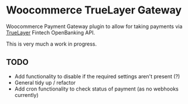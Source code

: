 # Woocommerce TrueLayer Gateway

Woocommerce Payment Gateway plugin to allow for taking payments via [TrueLayer](https://truelayer.com/) Fintech OpenBanking API.

This is very much a work in progress.

## TODO

*   Add functionality to disable if the required settings aren't present (?)
*   General tidy up / refactor
*   Add cron functionality to check status of payment (as no webhooks currently)